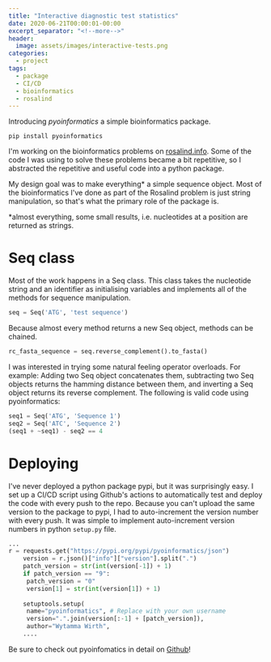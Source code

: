 ```yaml
---
title: "Interactive diagnostic test statistics"
date: 2020-06-21T00:00:01-00:00
excerpt_separator: "<!--more-->"
header:
  image: assets/images/interactive-tests.png
categories:
  - project
tags:
  - package
  - CI/CD
  - bioinformatics
  - rosalind
---
```

Introducing *pyoinformatics* a simple bioinformatics package.

`pip install pyoinformatics`

I'm working on the bioinformatics problems on [rosalind.info](http://rosalind.info/problems/list-view/). Some of the code I was using to solve these problems became a bit repetitive, so I abstracted the repetitive and useful code into a python package. 

My design goal was to make everything* a simple sequence object. Most of the bioinformatics I've done as part of the Rosalind problem is just string manipulation, so that's what the primary role of the package is.

*almost everything, some small results, i.e. nucleotides at a position are returned as strings. 

# Seq class 

Most of the work happens in a Seq class. This class takes the nucleotide string and an identifier as initialising variables and implements all of the methods for sequence manipulation. 

```python
seq = Seq('ATG', 'test sequence')
```

Because almost every method returns a new Seq object, methods can be chained. 

```python
rc_fasta_sequence = seq.reverse_complement().to_fasta()
```

I was interested in trying some natural feeling operator overloads. For example: Adding two Seq object concatenates them, subtracting two Seq objects returns the hamming distance between them, and inverting a Seq object returns its reverse complement. The following is valid code using pyoinformatics:

```python
seq1 = Seq('ATG', 'Sequence 1')
seq2 = Seq('ATC', 'Sequence 2')
(seq1 + ~seq1) - seq2 == 4
```

# Deploying

I've never deployed a python package pypi, but it was surprisingly easy. I set up a CI/CD script using Github's actions to automatically test and deploy the code with every push to the repo. Because you can't upload the same version to the package to pypi, I had to auto-increment the version number with every push. It was simple to implement auto-increment version numbers in python `setup.py` file.

```python
...
r = requests.get("https://pypi.org/pypi/pyoinformatics/json")
	version = r.json()["info"]["version"].split(".")
	patch_version = str(int(version[-1]) + 1)
	if patch_version == "9":
	 patch_version = "0"
	 version[1] = str(int(version[1]) + 1)
	 
	setuptools.setup(
	 name="pyoinformatics", # Replace with your own username
	 version=".".join(version[:-1] + [patch_version]),
	 author="Wytamma Wirth",
	....
```

Be sure to check out pyoinfomatics in detail on [Github](https://github.com/Wytamma/pyoinformatics)!
